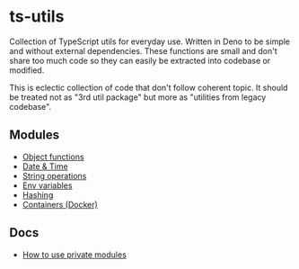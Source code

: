 # ts-utils

Collection of TypeScript utils for everyday use. Written in Deno to be simple
and without external dependencies. These functions are small and don't share too
much code so they can easily be extracted into codebase or modified.

This is eclectic collection of code that don't follow coherent topic. It should
be treated not as "3rd util package" but more as "utilities from legacy
codebase".

## Modules

- [Object functions](./obj.ts)
- [Date & Time](./time.ts)
- [String operations](./string.ts)
- [Env variables](./env.ts)
- [Hashing](./hash.ts)
- [Containers (Docker)](./oci.ts)

## Docs

- [How to use private modules](https://deno.com/manual@v1.15.2/linking_to_external_code/private)
